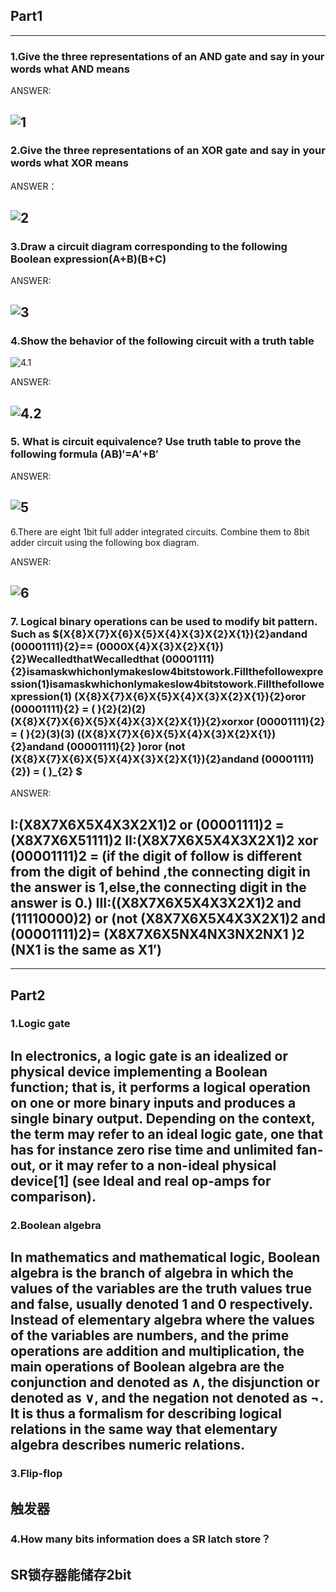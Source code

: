 ## Part1
---
### 1.Give the three representations of an AND gate and say in your words what AND means  

ANSWER: 

 ![1](https://raw.githubusercontent.com/wuzy57/wuzy-homework/gh-pages/软导8周/1.png)
---
### 2.Give the three representations of an XOR gate and say in your words what XOR means 

ANSWER： 

 ![2](https://raw.githubusercontent.com/wuzy57/wuzy-homework/gh-pages/软导8周/2.png)
---
### 3.Draw a circuit diagram corresponding to the following Boolean expression(A+B)(B+C) 

ANSWER: 

 ![3](https://raw.githubusercontent.com/wuzy57/wuzy-homework/gh-pages/软导8周/3.png)
---
### 4.Show the behavior of the following circuit with a truth table 

 ![4.1](https://raw.githubusercontent.com/wuzy57/wuzy-homework/gh-pages/软导8周/4.1.png)
 
ANSWER:  

 ![4.2](https://raw.githubusercontent.com/wuzy57/wuzy-homework/gh-pages/软导8周/4.2.png)
---
### 5. What is circuit equivalence? Use truth table to prove the following formula  (AB)′=A′+B′ 

ANSWER:

 ![5](https://raw.githubusercontent.com/wuzy57/wuzy-homework/gh-pages/软导8周/5.png)
---
6.There are eight 1bit full adder integrated circuits. Combine them to 8bit adder circuit using the following box diagram.

ANSWER:

 ![6](https://raw.githubusercontent.com/wuzy57/wuzy-homework/gh-pages/软导8周/6.png)
---
### 7. Logical binary operations can be used to modify bit pattern. Such as  $(X{8}X{7}X{6}X{5}X{4}X{3}X{2}X{1}){2}andand (00001111){2}== (0000X{4}X{3}X{2}X{1}){2}WecalledthatWecalledthat (00001111){2}isamaskwhichonlymakeslow4bitstowork.Fillthefollowexpression(1)isamaskwhichonlymakeslow4bitstowork.Fillthefollowexpression(1) (X{8}X{7}X{6}X{5}X{4}X{3}X{2}X{1}){2}oror (00001111){2} = ( ){2}(2)(2) (X{8}X{7}X{6}X{5}X{4}X{3}X{2}X{1}){2}xorxor (00001111){2} = ( ){2}(3)(3) ((X{8}X{7}X{6}X{5}X{4}X{3}X{2}X{1}){2}andand (00001111){2} )oror (not (X{8}X{7}X{6}X{5}X{4}X{3}X{2}X{1}){2}andand (00001111){2}) = ( )_{2} $ 

ANSWER: 

I:(X8X7X6X5X4X3X2X1)2 or (00001111)2 = (X8X7X6X51111)2 
II:(X8X7X6X5X4X3X2X1)2 xor (00001111)2 = (if the digit of follow is 
different from the digit of behind ,the connecting digit in the answer is 
1,else,the connecting digit in the answer is 0.) 
III:((X8X7X6X5X4X3X2X1)2 and (11110000)2) or (not 
(X8X7X6X5X4X3X2X1)2 and (00001111)2)= 
(X8X7X6X5NX4NX3NX2NX1 )2  
(NX1 is the same as X1′) 
---
---
## Part2

### 1.Logic gate
In electronics, a logic gate is an idealized or physical device implementing a Boolean function; that is, it performs a logical operation on one or more binary inputs and produces a single binary output. Depending on the context, the term may refer to an ideal logic gate, one that has for instance zero rise time and unlimited fan-out, or it may refer to a non-ideal physical device[1] (see Ideal and real op-amps for comparison).
---
### 2.Boolean algebra
In mathematics and mathematical logic, Boolean algebra is the branch of algebra in which the values of the variables are the truth values true and false, usually denoted 1 and 0 respectively. Instead of elementary algebra where the values of the variables are numbers, and the prime operations are addition and multiplication, the main operations of Boolean algebra are the conjunction and denoted as ∧, the disjunction or denoted as ∨, and the negation not denoted as ¬. It is thus a formalism for describing logical relations in the same way that elementary algebra describes numeric relations.
---
### 3.Flip-flop

触发器
---
### 4.How many bits information does a SR latch store？

SR锁存器能储存2bit
---
